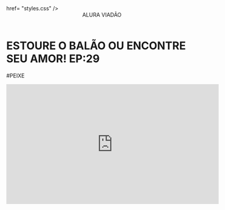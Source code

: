 <head>
<link rel="stylesheet"> href= "styles.css" />
<titulo
 <titulo></titulo>
</head>



</body>
<HEADER>ALURA VIADÃO</HEADER>


<H1>ESTOURE O BALÃO OU ENCONTRE SEU AMOR! EP:29</H1>
<P>#PEIXE</p>


 
   <iframe width="560" height="315" src="https://www.youtube.com/embed/Gne4T4B3zhg?si=O49_9sUp9mLshmt7" title="YouTube video player" frameborder="0" allow="accelerometer; autoplay; clipboard-write; encrypted-media; gyroscope; picture-in-picture; web-share" referrerpolicy="strict-origin-when-cross-origin" allowfullscreen></iframe>





</body>
